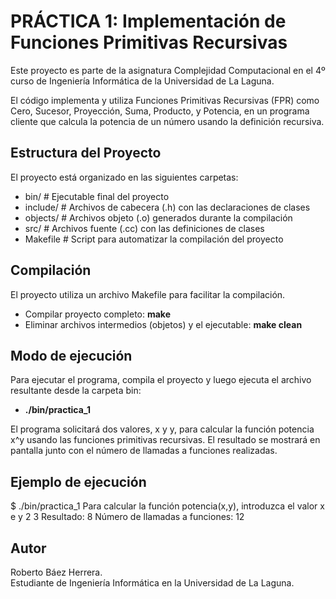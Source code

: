 
# PRÁCTICA 1: Implementación de Funciones Primitivas Recursivas

Este proyecto es parte de la asignatura Complejidad Computacional en el 4º curso de Ingeniería Informática de la Universidad de La Laguna.  

El código implementa y utiliza Funciones Primitivas Recursivas (FPR) como Cero, Sucesor, Proyección, Suma, Producto, y Potencia, en un programa cliente que calcula la potencia de un número usando la definición recursiva.


## Estructura del Proyecto

El proyecto está organizado en las siguientes carpetas:

 - bin/           # Ejecutable final del proyecto
 - include/       # Archivos de cabecera (.h) con las declaraciones de clases
 - objects/       # Archivos objeto (.o) generados durante la compilación
 - src/           # Archivos fuente (.cc) con las definiciones de clases
 - Makefile       # Script para automatizar la compilación del proyecto

## Compilación

El proyecto utiliza un archivo Makefile para facilitar la compilación.

 - Compilar proyecto completo:
    **make**
 - Eliminar archivos intermedios (objetos) y el ejecutable:
    **make clean**




## Modo de ejecución
Para ejecutar el programa, compila el proyecto y luego ejecuta el archivo resultante desde la carpeta bin:
 - **./bin/practica_1**

El programa solicitará dos valores, x y y, para calcular la función potencia x^y usando las funciones primitivas recursivas. El resultado se mostrará en pantalla junto con el número de llamadas a funciones realizadas.

## Ejemplo de ejecución
$ ./bin/practica_1
Para calcular la función potencia(x,y), introduzca el valor x e y
2 3
Resultado: 8
Número de llamadas a funciones: 12

## Autor

Roberto Báez Herrera.  
Estudiante de Ingeniería Informática en la Universidad de La Laguna.